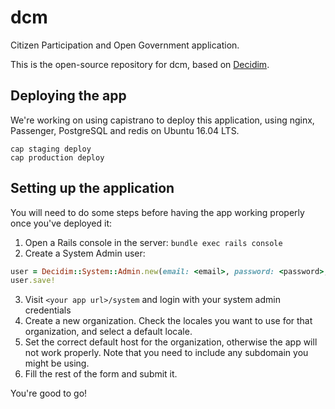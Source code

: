 # dcm

Citizen Participation and Open Government application.

This is the open-source repository for dcm, based on [Decidim](https://github.com/decidim/decidim).

## Deploying the app

We're working on using capistrano to deploy this application, using nginx, Passenger, PostgreSQL and redis on Ubuntu 16.04 LTS. 

```
cap staging deploy 
cap production deploy 
```

## Setting up the application

You will need to do some steps before having the app working properly once you've deployed it:

1. Open a Rails console in the server: `bundle exec rails console`
2. Create a System Admin user:
```ruby
user = Decidim::System::Admin.new(email: <email>, password: <password>, password_confirmation: <password>)
user.save!
```
3. Visit `<your app url>/system` and login with your system admin credentials
4. Create a new organization. Check the locales you want to use for that organization, and select a default locale.
5. Set the correct default host for the organization, otherwise the app will not work properly. Note that you need to include any subdomain you might be using.
6. Fill the rest of the form and submit it.

You're good to go!
